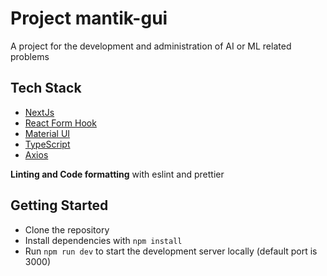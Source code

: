 # Project mantik-gui

A project for the development and administration of AI or ML related problems

## Tech Stack

-   [NextJs](https://github.com/vercel/next.js/)
-   [React Form Hook](https://github.com/react-hook-form/react-hook-form)
-   [Material UI](https://github.com/mui/material-ui)
-   [TypeScript](https://github.com/microsoft/TypeScript)
-   [Axios](https://github.com/axios/axios)

**Linting and Code formatting** with eslint and prettier

## Getting Started

-   Clone the repository
-   Install dependencies with `npm install` 
-   Run `npm run dev` to start the development server locally (default port is 3000)
